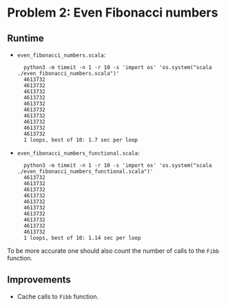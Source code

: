 # Problem 2: Even Fibonacci numbers

## Runtime

* `even_fibonacci_numbers.scala`:

        python3 -m timeit -n 1 -r 10 -s 'import os' 'os.system("scala ./even_fibonacci_numbers.scala")'
        4613732
        4613732
        4613732
        4613732
        4613732
        4613732
        4613732
        4613732
        4613732
        4613732
        1 loops, best of 10: 1.7 sec per loop

* `even_fibonacci_numbers_functional.scala`:

        python3 -m timeit -n 1 -r 10 -s 'import os' 'os.system("scala ./even_fibonacci_numbers_functional.scala")'
        4613732
        4613732
        4613732
        4613732
        4613732
        4613732
        4613732
        4613732
        4613732
        4613732
        1 loops, best of 10: 1.14 sec per loop

To be more accurate one should also count the number of calls to the `Fibb` function.

## Improvements

* Cache calls to `Fibb` function.
